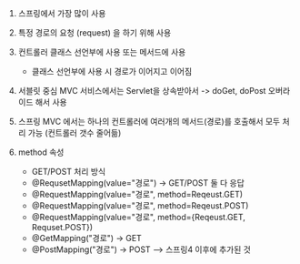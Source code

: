 1. 스프링에서 가장 많이 사용
2. 특정 경로의 요청 (request) 을 하기 위해 사용
3. 컨트롤러 클래스 선언부에 사용 또는 메서드에 사용
	- 클래스 선언부에 사용 시 경로가 이어지고 이어짐

4. 서블릿 중심 MVC 서비스에서는 Servlet을 상속받아서 -> doGet, doPost 오버라이드 해서 사용
5. 스프링 MVC 에서는 하나의 컨트롤러에 여러개의 메서드(경로)를 호출해서 모두 처리 가능 (컨트롤러 갯수 줄어듦)
6. method 속성
	- GET/POST 처리 방식
	- @RequsetMapping(value="경로") -> GET/POST 둘 다 응답
	- @RequestMapping(value="경로", method=Reqeust.GET)
	- @RequestMapping(value="경로", method=Reqeust.POST)
	- @RequestMapping(value="경로", method={Reqeust.GET, Requset.POST})
	- @GetMapping("경로") -> GET
	- @PostMapping("경로") -> POST --> 스프링4 이후에 추가된 것
